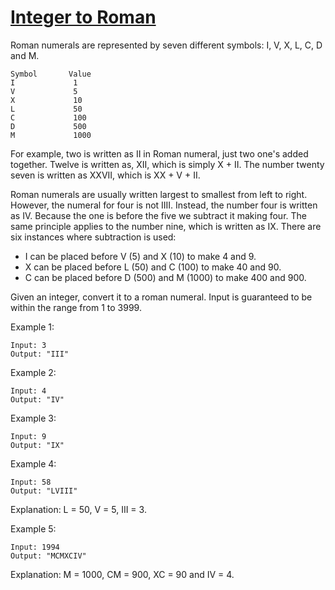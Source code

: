 [Integer to Roman](https://leetcode.com/problems/integer-to-roman/)
==================
Roman numerals are represented by seven different symbols: I, V, X, L, C, D and M.
```
Symbol       Value
I             1
V             5
X             10
L             50
C             100
D             500
M             1000
```

For example, two is written as II in Roman numeral, just two one's added together.
Twelve is written as, XII, which is simply X + II. The number twenty seven is written
as XXVII, which is XX + V + II.

Roman numerals are usually written largest to smallest from left to right. However,
the numeral for four is not IIII. Instead, the number four is written as IV. Because
the one is before the five we subtract it making four. The same principle applies to
the number nine, which is written as IX. There are six instances where subtraction is used:

 - I can be placed before V (5) and X (10) to make 4 and 9.
 - X can be placed before L (50) and C (100) to make 40 and 90.
 - C can be placed before D (500) and M (1000) to make 400 and 900.

Given an integer, convert it to a roman numeral. Input is guaranteed
to be within the range from 1 to 3999.

Example 1:
```
Input: 3
Output: "III"
```

Example 2:
```
Input: 4
Output: "IV"
```

Example 3:
```
Input: 9
Output: "IX"
```

Example 4:
```
Input: 58
Output: "LVIII"
```
Explanation: L = 50, V = 5, III = 3.

Example 5:
```
Input: 1994
Output: "MCMXCIV"
```
Explanation: M = 1000, CM = 900, XC = 90 and IV = 4.
